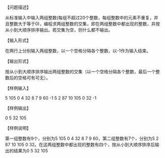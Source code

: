 【问题描述】

从标准输入中输入两组整数(每组不超过20个整数，每组整数中的元素不重复，并且整数大于等于0)，编程求两组整数的交集，即在两组整数中都出现的整数，并按从小到大顺序排序输出。若交集为空，则什么都不输出。

【输入形式】

在两行上分别输入两组整数，以一个空格分隔各个整数，以-1作为输入结束。

【输出形式】

按从小到大顺序排序输出两组整数的交集（以一个空格分隔各个整数，最后一个整数后的空格可有可无）。

【样例输入】

5  105  0  4  32  8  7  9  60  -1
5  2  87  10  105  0  32  -1

【样例输出】

0  5  32  105

【样例说明】

第一组整数有9个，分别为5  105  0  4  32  8  7  9  60，第二组整数有7个，分别为5  2  87  10  105  0  32。在这两组整数中都出现的整数有四个，按从小到大顺序排序后输出的结果为0  5  32  105


